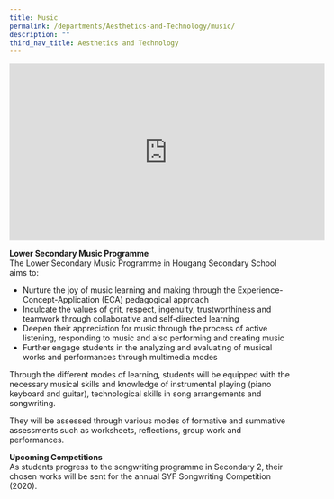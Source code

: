 ```yaml
---
title: Music
permalink: /departments/Aesthetics-and-Technology/music/
description: ""
third_nav_title: Aesthetics and Technology
---
```

<iframe width="560" height="315" src="https://www.youtube.com/embed/Aw-QXblNr20" title="YouTube video player" frameborder="0" allow="accelerometer; autoplay; clipboard-write; encrypted-media; gyroscope; picture-in-picture; web-share" allowfullscreen></iframe>

**Lower Secondary Music Programme**    
The Lower Secondary Music Programme in Hougang Secondary School aims to:
*   Nurture the joy of music learning and making through the Experience-Concept-Application (ECA) pedagogical approach
*   Inculcate the values of grit, respect, ingenuity, trustworthiness and teamwork through collaborative and self-directed learning
*   Deepen their appreciation for music through the process of active listening, responding to music and also performing and creating music
*   Further engage students in the analyzing and evaluating of musical works and performances through multimedia modes

Through the different modes of learning, students will be equipped with the necessary musical skills and knowledge of instrumental playing (piano keyboard and guitar), technological skills in song arrangements and songwriting.

They will be assessed through various modes of formative and summative assessments such as worksheets, reflections, group work and performances.


**Upcoming Competitions**   
As students progress to the songwriting programme in Secondary 2, their chosen works will be sent for the annual SYF Songwriting Competition (2020).